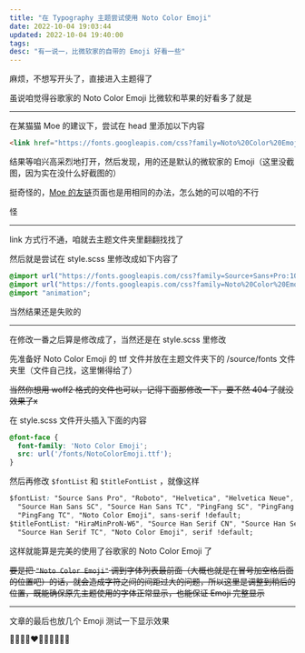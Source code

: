 ```yaml
---
title: "在 Typography 主题尝试使用 Noto Color Emoji"
date: 2022-10-04 19:03:44
updated: 2022-10-04 19:40:00
tags:
desc: "有一说一，比微软家的自带的 Emoji 好看一些"
---
```


麻烦，不想写开头了，直接进入主题得了

虽说咱觉得谷歌家的 Noto Color Emoji 比微软和苹果的好看多了就是

---

在某猫猫 Moe 的建议下，尝试在 head 里添加以下内容

````html
<link href="https://fonts.googleapis.com/css?family=Noto%20Color%20Emoji&display=swap" rel="stylesheet" data-optimized-fonts="true">
````

结果等咱兴高采烈地打开，然后发现，用的还是默认的微软家的 Emoji（这里没截图，因为实在没什么好截图的）

挺奇怪的，[Moe 的友链](https://moe23333.vercel.app)页面也是用相同的办法，怎么她的可以咱的不行

怪

---

link 方式行不通，咱就去主题文件夹里翻翻找找了

然后就是尝试在 style.scss 里修改成如下内容了

````css
@import url("https://fonts.googleapis.com/css?family=Source+Sans+Pro:100,300,400,600");
@import url("https://fonts.googleapis.com/css?family=Noto%20Color%20Emoji&display=swap");
@import "animation";
````

当然结果还是失败的

---

在修改一番之后算是修改成了，当然还是在 style.scss 里修改

先准备好 Noto Color Emoji 的 ttf 文件并放在主题文件夹下的 /source/fonts 文件夹里（文件自己找，这里懒得给了）

~~当然你想用 woff2 格式的文件也可以，记得下面那修改一下，要不然 404 了就没效果了x~~

在 style.scss 文件开头插入下面的内容

````css
@font-face {
  font-family: 'Noto Color Emoji';
  src: url('/fonts/NotoColorEmoji.ttf');
}
````

然后再修改 `$fontList` 和 `$titleFontList` ，就像这样

````css
$fontList: "Source Sans Pro", "Roboto", "Helvetica", "Helvetica Neue",
  "Source Han Sans SC", "Source Han Sans TC", "PingFang SC", "PingFang HK",
  "PingFang TC", "Noto Color Emoji", sans-serif !default;
$titleFontList: "HiraMinProN-W6", "Source Han Serif CN", "Source Han Serif SC",
  "Source Han Serif TC", "Noto Color Emoji", serif !default;
````

这样就能算是完美的使用了谷歌家的 Noto Color Emoji 了

~~要是把 `"Noto Color Emoji"` 调到字体列表最前面（大概也就是在冒号加空格后面的位置吧）的话，就会造成字符之间的间距过大的问题，所以这里是调整到稍后的位置，既能确保原先主题使用的字体正常显示，也能保证 Emoji 完整显示~~

---

文章的最后也放几个 Emoji 测试一下显示效果

🌌🍥😊🤣❤️🥰😶‍🌫️🙄🤤😇
